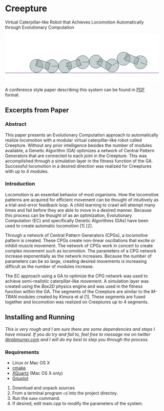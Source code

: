 Creepture
=========

Virtual Caterpillar-like Robot that Achieves Locomotion Automatically through Evolutionary Computation

![5 Segment Creepture in Action [chain]](docs/conf/images/chain.png)

A conference style paper describing this system can be found in  [PDF](https://github.com/robmurrer/Creepture/blob/master/docs/conf/report.pdf?raw=true) format.

## Excerpts from Paper
### Abstract

This paper presents an Evolutionary Computation approach to
automatically realize locomotion with a modular virtual caterpillar-like
robot called Creepture. Without any prior intelligence besides the
number of modules available, a Genetic Algorithm (GA) optimizes a
network of Central Pattern Generators that are connected to each joint
in the Creepture. This was accomplished through a simulation layer in
the fitness function of the GA. Successful locomotion in a desired
direction was realized for Creeptures with up to 4 modules.

### Introduction

Locomotion is an essential behavior of most organisms. How the
locomotive patterns are acquired for efficient movement can be thought
of intuitively as a trial-and-error feedback loop. A child learning to
crawl will attempt many times and fail before they are able to move in a
desired manner. Because this process can be thought of as an
optimization, Evolutionary Computation (EC) and specifically Genetic
Algorithms (GAs) have been used to create automatic locomotion
<span>[</span>1<span>]</span> <span>[</span>2<span>]</span>.

Through a network of Central Pattern Generators (CPGs), a locomotive
pattern is created. These CPGs create non-linear oscillations that
excite or inhibit muscle movement. The network of CPGs work in concert
to create complex movement such as locomotion. The parameters of a CPG
network increase exponentially as the network increases. Because the
number of parameters can be so large, creating desired movements is
increasing difficult as the number of modules increase.

The EC approach using a GA to optimize the CPG network was used to
achieve semi-realistic caterpillar-like movement. A simulation layer was
created using the *Box2D* physics engine and was used in the fitness
function within the GA. The segments of the Creepture are similar to the
*M-TRAN* modules created by Kimura et al <span>[</span>1<span>]</span>.
These segments are fused together and locomotion was realized on
Creeptures up to 4 segments.

## Installing and Running

*This is very rough and I am sure there are some dependencies and steps I have missed.  If you do try and fail to, feel free to message me on twitter [@robmurrer.com](https://twitter.com/robmurrer) and I will do my best to step you through the process.*

### Requirements
* Linux or Mac OS X
* [cmake](http://www.cmake.org/)
* [XQuartz](http://xquartz.macosforge.org/landing/) (Mac OS X only)
* [Gnuplot](http://www.gnuplot.info/)

1. Download and unpack sources
2. From a terminal program `cd` into the project directoy.
3. Run the `make` command.
4. If desired, edit main.cpp to modify the parameters of the system.

